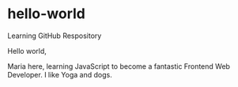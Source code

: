 # hello-world
Learning GitHub Respository

Hello world,

Maria here, learning JavaScript to become a fantastic Frontend Web Developer. 
I like Yoga and dogs.
